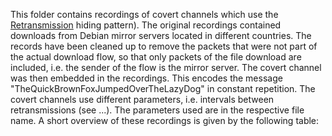 This folder contains recordings of covert channels which use the [Retransmission](http://ih-patterns.blogspot.com/p/p11-re-transmission-pattern.html) hiding pattern). The original recordings contained downloads from Debian mirror servers located in different countries. The records have been cleaned up to remove the packets that were not part of the actual download flow, so that only packets of the file download are included, i.e. the sender of the flow is the mirror server. The covert channel was then embedded in the recordings. This encodes the message "TheQuickBrownFoxJumpedOverTheLazyDog" in constant repetition. The covert channels use different parameters, i.e. intervals between retransmissions (see ...). The parameters used are in the respective file name. A short overview of these recordings is given by the following table:
